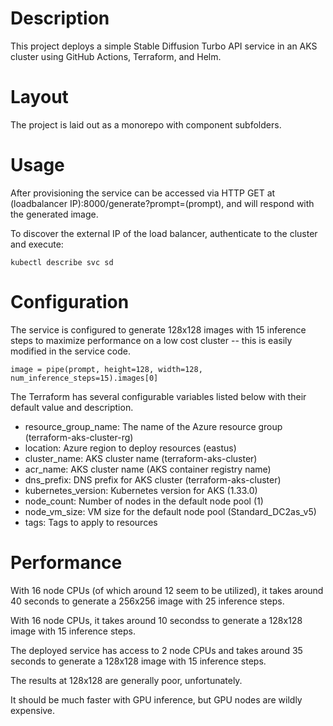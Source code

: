 # Description

This project deploys a simple Stable Diffusion Turbo API service in an AKS cluster using GitHub Actions, Terraform, and Helm.

# Layout

The project is laid out as a monorepo with component subfolders.

# Usage

After provisioning the service can be accessed via HTTP GET at (loadbalancer IP):8000/generate?prompt=(prompt), and will respond with the generated image.

To discover the external IP of the load balancer, authenticate to the cluster and execute:

    kubectl describe svc sd

# Configuration

The service is configured to generate 128x128 images with 15 inference steps to maximize performance on a low cost cluster -- this is easily modified in the service code.

    image = pipe(prompt, height=128, width=128, num_inference_steps=15).images[0]

The Terraform has several configurable variables listed below with their default value and description.

- resource_group_name: The name of the Azure resource group (terraform-aks-cluster-rg)
- location: Azure region to deploy resources (eastus)
- cluster_name: AKS cluster name (terraform-aks-cluster)
- acr_name: AKS cluster name (AKS container registry name)
- dns_prefix: DNS prefix for AKS cluster (terraform-aks-cluster)
- kubernetes_version: Kubernetes version for AKS (1.33.0)
- node_count: Number of nodes in the default node pool (1)
- node_vm_size: VM size for the default node pool (Standard_DC2as_v5)
- tags: Tags to apply to resources

# Performance

With 16 node CPUs (of which around 12 seem to be utilized), it takes around 40 seconds to generate a 256x256 image with 25 inference steps.

With 16 node CPUs, it takes around 10 secondss to generate a 128x128 image with 15 inference steps.

The deployed service has access to 2 node CPUs and takes around 35 seconds to generate a 128x128 image with 15 inference steps.

The results at 128x128 are generally poor, unfortunately.

It should be much faster with GPU inference, but GPU nodes are wildly expensive. 